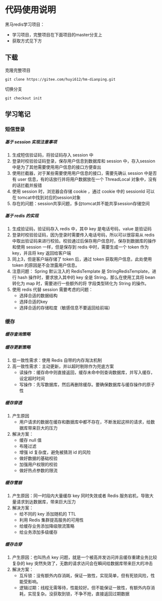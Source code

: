 # 代码使用说明
黑马redis学习项目：
- 学习项目，完整项目在下面项目的master分支上
- 获取方式见下方
## 下载
克隆完整项目
```git
git clone https://gitee.com/huyi612/hm-dianping.git
```
切换分支
```git
git checkout init
```



## 学习笔记

### 短信登录

##### 基于 session 实现注意事项

1. 生成短信验证码，将验证码存入 session 中
2. 登录时校验验证码登录，保存用户信息到数据库和 session 中，存入session中是为了其他需要使用用户信息的接口方便查出
3. 使用拦截器，对于某些需要使用用户信息的接口，需要先确认 session 中是否有 user 信息，有的话放行并将用户数据放在一个 ThreadLocal 对象中，没有的话拦截并报错
4. 使用 session 时，浏览器会存储 cookie ，通过 cookie 中的 sessionId 可以在 tomcat中找到对应的session对象
5. 存在的问题：session共享问题，多台tomcat并不能共享session存储空间

##### 基于 redis 的实现

1. 生成验证码，验证码存入 redis 中，其中 key 是电话号码，value 是验证码
2. 登录时校验验证码，因为登录时需要传入电话号码，所以可以很容易从 redis 中取出验证码来进行校验。校验通过后保存用户信息时，保存到数据库的操作和使用 session 一样，但是保存到 redis 中时，需要生成一个 token 作为 key，并且将 key 返回给客户端
3. 同上3，但是客户端存储了 token 后，通过 token 获取用户信息，此处使用 token 的原因是不会泄露用户信息。
4. 注意问题： Spring 默认注入的 RedisTemplate 是 StringRedisTemplate，进行 hash 操作时，要求放入其中的 key 全是 String，那么在使用工具将 bean 转化为 map 时，需要进行一些额外的将 字段类型转化为 String 的操作。
5. 使用 redis 代替 session 需要考虑的问题：
   - 选择合适的数据结构
   - 选择合适的key
   - 选择合适的存储粒度（敏感信息不要返回给前端）

### 缓存

##### 缓存查询策略

##### 缓存更新策略

1. 低一致性需求：使用 Redis 自带的内存淘汰机制
2. 高一致性需求：主动更新，并以超时剔除作为兜底方案
   - 读操作：缓存命中则直接返回，缓存未命中则查询数据库，并写入缓存，设定超时时间
   - 写操作：先写数据库，然后再删除缓存。要确保数据库与缓存操作的原子性

##### 缓存穿透

1. 产生原因
   - 用户请求的数据在缓存和数据库中都不存在，不断发起这样的请求，给数据库带来巨大的压力
2. 解决方案：
   - 缓存 null 值
   - 布隆过滤
   - 增强 id 复杂度，避免被猜测 id 的风险
   - 做好数据的基础校验
   - 加强用户权限的校验
   - 做好热点参数的限流

##### 缓存雪崩

1. 产生原因：同一时段内大量缓存 key 同时失效或者 Redis 服务宕机，导致大量请求到达数据库，带来巨大压力
2. 解决方案：
   - 给不同的 key 添加随机的 TTL
   - 利用 Redis 集群提高服务的可用性
   - 给缓存业务添加降级限流策略
   - 给业务添加多级缓存

##### 缓存击穿

1. 产生原因：也叫热点 key 问题，就是一个被高并发访问并且缓存重建业务比较复杂的 key 突然失效了，无数的请求访问会在瞬间给数据库带来巨大的冲击
2. 解决方案：
   - 互斥锁：没有额外内存消耗，保证一致性，实现简单，但有死锁风险，性能受影响。
   - 逻辑过期：线程无需等待，性能较好。但不能保证一致性，有额外内存消耗，实现复杂。没获取到锁，不争不抢，直接返回过期数据



